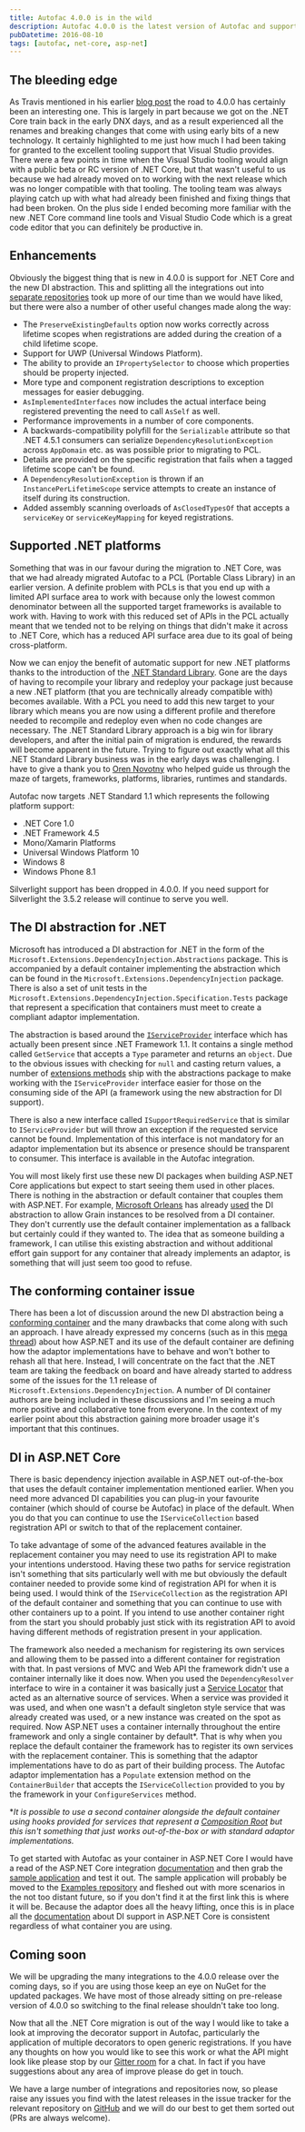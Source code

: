 ```yaml
---
title: Autofac 4.0.0 is in the wild
description: Autofac 4.0.0 is the latest version of Autofac and supports .NET Standard 1.1 which includes .NET Core, .NET Framework 4.5, Mono/Xamarin Platforms, Universal Windows Platform 10, Windows 8, and Windows Phone 8.1. It also supports Microsoft's DI abstraction which allows Autofac to integrate with other frameworks such as ASP.NET Core. Issues should be raised in the relevant GitHub repository.
pubDatetime: 2016-08-10
tags: [autofac, net-core, asp-net]
---
```


## The bleeding edge

As Travis mentioned in his earlier [blog post](http://www.paraesthesia.com/archive/2016/06/29/netcore-rtm-where-is-autofac/) the road to 4.0.0 has certainly been an interesting one. This is largely in part because we got on the .NET Core train back in the early DNX days, and as a result experienced all the renames and breaking changes that come with using early bits of a new technology. It certainly highlighted to me just how much I had been taking for granted to the excellent tooling support that Visual Studio provides. There were a few points in time when the Visual Studio tooling would align with a public beta or RC version of .NET Core, but that wasn't useful to us because we had already moved on to working with the next release which was no longer compatible with that tooling. The tooling team was always playing catch up with what had already been finished and fixing things that had been broken. On the plus side I ended becoming more familiar with the new .NET Core command line tools and Visual Studio Code which is a great code editor that you can definitely be productive in.

## Enhancements

Obviously the biggest thing that is new in 4.0.0 is support for .NET Core and the new DI abstraction. This and splitting all the integrations out into [separate repositories](https://github.com/autofac) took up more of our time than we would have liked, but there were also a number of other useful changes made along the way:

- The `PreserveExistingDefaults` option now works correctly across lifetime scopes when registrations are added during the creation of a child lifetime scope.
- Support for UWP (Universal Windows Platform).
- The ability to provide an `IPropertySelector` to choose which properties should be property injected.
- More type and component registration descriptions to exception messages for easier debugging.
- `AsImplementedInterfaces` now includes the actual interface being registered preventing the need to call `AsSelf` as well.
- Performance improvements in a number of core components.
- A backwards-compatibility polyfill for the `Serializable` attribute so that .NET 4.5.1 consumers can serialize `DependencyResolutionException` across `AppDomain` etc. as was possible prior to migrating to PCL.
- Details are provided on the specific registration that fails when a tagged lifetime scope can't be found.
- A `DependencyResolutionException` is thrown if an `InstancePerLifetimeScope` service attempts to create an instance of itself during its construction.
- Added assembly scanning overloads of `AsClosedTypesOf` that accepts a `serviceKey` or `serviceKeyMapping` for keyed registrations.

## Supported .NET platforms

Something that was in our favour during the migration to .NET Core, was that we had already migrated Autofac to a PCL (Portable Class Library) in an earlier version. A definite problem with PCLs is that you end up with a limited API surface area to work with because only the lowest common denominator between all the supported target frameworks is available to work with. Having to work with this reduced set of APIs in the PCL actually meant that we tended not to be relying on things that didn't make it across to .NET Core, which has a reduced API surface area due to its goal of being cross-platform.

Now we can enjoy the benefit of automatic support for new .NET platforms thanks to the introduction of the [.NET Standard Library](https://docs.microsoft.com/en-us/dotnet/articles/standard/library). Gone are the days of having to recompile your library and redeploy your package just because a new .NET platform (that you are technically already compatible with) becomes available. With a PCL you need to add this new target to your library which means you are now using a different profile and therefore needed to recompile and redeploy even when no code changes are necessary. The .NET Standard Library approach is a big win for library developers, and after the initial pain of migration is endured, the rewards will become apparent in the future. Trying to figure out exactly what all this .NET Standard Library business was in the early days was challenging. I have to give a thank you to [Oren Novotny](https://oren.codes/) who helped guide us through the maze of targets, frameworks, platforms, libraries, runtimes and standards.

Autofac now targets .NET Standard 1.1 which represents the following platform support:

- .NET Core 1.0
- .NET Framework 4.5
- Mono/Xamarin Platforms
- Universal Windows Platform 10
- Windows 8
- Windows Phone 8.1

Silverlight support has been dropped in 4.0.0. If you need support for Silverlight the 3.5.2 release will continue to serve you well.

## The DI abstraction for .NET

Microsoft has introduced a DI abstraction for .NET in the form of the `Microsoft.Extensions.DependencyInjection.Abstractions` package. This is accompanied by a default container implementing the abstraction which can be found in the `Microsoft.Extensions.DependencyInjection` package. There is also a set of unit tests in the `Microsoft.Extensions.DependencyInjection.Specification.Tests` package that represent a specification that containers must meet to create a compliant adaptor implementation.

The abstraction is based around the [`IServiceProvider`](https://msdn.microsoft.com/en-us/library/system.iserviceprovider%28v=vs.110%29.aspx?f=255&MSPPError=-2147217396) interface which has actually been present since .NET Framework 1.1. It contains a single method called `GetService` that accepts a `Type` parameter and returns an `object`. Due to the obvious issues with checking for `null` and casting return values, a number of [extensions methods](https://github.com/aspnet/DependencyInjection/blob/master/src/Microsoft.Extensions.DependencyInjection.Abstractions/ServiceProviderServiceExtensions.cs) ship with the abstractions package to make working with the `IServiceProvider` interface easier for those on the consuming side of the API (a framework using the new abstraction for DI support).

There is also a new interface called `ISupportRequiredService` that is similar to `IServiceProvider` but will throw an exception if the requested service cannot be found. Implementation of this interface is not mandatory for an adaptor implementation but its absence or presence should be transparent to consumer. This interface is available in the Autofac integration.

You will most likely first use these new DI packages when building ASP.NET Core applications but expect to start seeing them used in other places. There is nothing in the abstraction or default container that couples them with ASP.NET. For example, [Microsoft Orleans](http://dotnet.github.io/orleans/) has already [used](https://github.com/dotnet/orleans/blob/06cf12e6b867008436304ae97be4db730c0a4076/src/OrleansRuntime/Startup/ConfigureServicesBuilder.cs) the DI abstraction to allow Grain instances to be resolved from a DI container. They don't currently use the default container implementation as a fallback but certainly could if they wanted to. The idea that as someone building a framework, I can utilise this existing abstraction and without additional effort gain support for any container that already implements an adaptor, is something that will just seem too good to refuse.

## The conforming container issue

There has been a lot of discussion around the new DI abstraction being a [conforming container](http://blog.ploeh.dk/2014/05/19/conforming-container/) and the many drawbacks that come along with such an approach. I have already expressed my concerns (such as in this [mega thread](https://github.com/aspnet/DependencyInjection/pull/416)) about how ASP.NET and its use of the default container are defining how the adaptor implementations have to behave and won't bother to rehash all that here. Instead, I will concentrate on the fact that the .NET team are taking the feedback on board and have already started to address some of the issues for the 1.1 release of `Microsoft.Extensions.DependencyInjection`. A number of DI container authors are being included in these discussions and I'm seeing a much more positive and collaborative tone from everyone. In the context of my earlier point about this abstraction gaining more broader usage it's important that this continues.

## DI in ASP.NET Core

There is basic dependency injection available in ASP.NET out-of-the-box that uses the default container implementation mentioned earlier. When you need more advanced DI capabilities you can plug-in your favourite container (which should of course be Autofac) in place of the default. When you do that you can continue to use the `IServiceCollection` based registration API or switch to that of the replacement container.

To take advantage of some of the advanced features available in the replacement container you may need to use its registration API to make your intentions understood. Having these two paths for service registration isn't something that sits particularly well with me but obviously the default container needed to provide some kind of registration API for when it is being used. I would think of the `IServiceCollection` as the registration API of the default container and something that you can continue to use with other containers up to a point. If you intend to use another container right from the start you should probably just stick with its registration API to avoid having different methods of registration present in your application.

The framework also needed a mechanism for registering its own services and allowing them to be passed into a different container for registration with that. In past versions of MVC and Web API the framework didn't use a container internally like it does now. When you used the `DependencyResolver` interface to wire in a container it was basically just a [Service Locator](http://blog.ploeh.dk/2010/02/03/ServiceLocatorisanAnti-Pattern/) that acted as an alternative source of services. When a service was provided it was used, and when one wasn't a default singleton style service that was already created was used, or a new instance was created on the spot as required. Now ASP.NET uses a container internally throughout the entire framework and only a single container by default\*. That is why when you replace the default container the framework has to register its own services with the replacement container. This is something that the adaptor implementations have to do as part of their building process. The Autofac adaptor implementation has a `Populate` extension method on the `ContainerBuilder` that accepts the `IServiceCollection` provided to you by the framework in your `ConfigureServices` method.

\*_It is possible to use a second container alongside the default container using hooks provided for services that represent a [Composition Root](http://blog.ploeh.dk/2011/07/28/CompositionRoot/) but this isn't something that just works out-of-the-box or with standard adaptor implementations._

To get started with Autofac as your container in ASP.NET Core I would have a read of the ASP.NET Core integration [documentation](http://docs.autofac.org/en/latest/integration/aspnetcore.html) and then grab the [sample application](https://github.com/autofac/Autofac/tree/master/samples/AutofacWebApiSample) and test it out. The sample application will probably be moved to the [Examples repository](https://github.com/autofac/Examples) and fleshed out with more scenarios in the not too distant future, so if you don't find it at the first link this is where it will be. Because the adaptor does all the heavy lifting, once this is in place all the [documentation](https://docs.asp.net/en/latest/fundamentals/dependency-injection.html) about DI support in ASP.NET Core is consistent regardless of what container you are using.

## Coming soon

We will be upgrading the many integrations to the 4.0.0 release over the coming days, so if you are using those keep an eye on NuGet for the updated packages. We have most of those already sitting on pre-release version of 4.0.0 so switching to the final release shouldn't take too long.

Now that all the .NET Core migration is out of the way I would like to take a look at improving the decorator support in Autofac, particularly the application of multiple decorators to open generic registrations. If you have any thoughts on how you would like to see this work or what the API might look like please stop by our [Gitter room](https://gitter.im/autofac/Autofac) for a chat. In fact if you have suggestions about any area of improve please do get in touch.

We have a large number of integrations and repositories now, so please raise any issues you find with the latest releases in the issue tracker for the relevant repository on [GitHub](https://github.com/autofac) and we will do our best to get them sorted out (PRs are always welcome).
